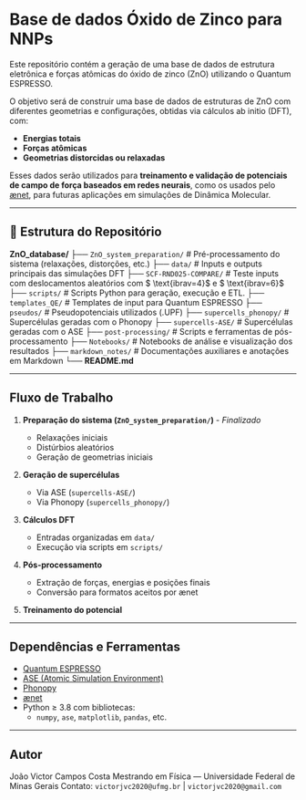 # Base de dados Óxido de Zinco para NNPs

Este repositório contém a geração de uma base de dados de estrutura eletrônica e forças atômicas do óxido de zinco (ZnO) utilizando o Quantum ESPRESSO.  

O objetivo será de construir uma base de dados de estruturas de ZnO com diferentes geometrias e configurações, obtidas via cálculos ab initio (DFT), com:

- **Energias totais**
- **Forças atômicas**
- **Geometrias distorcidas ou relaxadas**

Esses dados serão utilizados para **treinamento e validação de potenciais de campo de força baseados em redes neurais**, como os usados pelo [ænet](https://ann.atomistic.net/), para futuras aplicações em simulações de Dinâmica Molecular.

---

## 📁 Estrutura do Repositório
__ZnO_database/__
├── `ZnO_system_preparation/` # Pré-processamento do sistema (relaxações, distorções, etc.)
├── `data/`                   # Inputs e outputs principais das simulações DFT
├── `SCF-RND025-COMPARE/`     # Teste inputs com deslocamentos aleatórios com $ \text{ibrav=4}$ e $ \text{ibrav=6}$
├── `scripts/`                # Scripts Python para geração, execução e ETL.
├── `templates_QE/`           # Templates de input para Quantum ESPRESSO
├── `pseudos/`                # Pseudopotenciais utilizados (.UPF)
├── `supercells_phonopy/`     # Supercélulas geradas com o Phonopy
├── `supercells-ASE/`         # Supercélulas geradas com o ASE
├── `post-processing/`        # Scripts e ferramentas de pós-processamento
├── `Notebooks/`              # Notebooks de análise e visualização dos resultados
├── `markdown_notes/`         # Documentações auxiliares e anotações em Markdown
└── __README.md__ 

---

## Fluxo de Trabalho

1. **Preparação do sistema (`ZnO_system_preparation/`)** - _Finalizado_
   - Relaxações iniciais
   - Distúrbios aleatórios
   - Geração de geometrias iniciais

2. **Geração de supercélulas**
   - Via ASE (`supercells-ASE/`)
   - Via Phonopy (`supercells_phonopy/`)

3. **Cálculos DFT**
   - Entradas organizadas em `data/`
   - Execução via scripts em `scripts/`

4. **Pós-processamento**
   - Extração de forças, energias e posições finais
   - Conversão para formatos aceitos por ænet

5. **Treinamento do potencial**


---

##  Dependências e Ferramentas

- [Quantum ESPRESSO](https://www.quantum-espresso.org/)
- [ASE (Atomic Simulation Environment)](https://wiki.fysik.dtu.dk/ase/)
- [Phonopy](https://phonopy.github.io/phonopy/)
- [ænet](https://ann.atomistic.net/)
- Python ≥ 3.8 com bibliotecas:
  - `numpy`, `ase`, `matplotlib`, `pandas`, etc.

---


## Autor

João Victor Campos Costa 
Mestrando em Física — Universidade Federal de Minas Gerais 
Contato: `victorjvc2020@ufmg.br` | `victorjvc2020@gmail.com`



